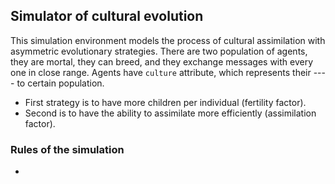 ## Simulator of cultural evolution

This simulation environment models the process of cultural assimilation with
asymmetric evolutionary strategies. There are two population of agents, they are 
mortal, they can breed, and they exchange messages with every one in close range.
Agents have `culture` attribute, which represents their ---- to certain population.

 - First strategy is to have more children per individual (fertility factor).
 - Second is to have the ability to assimilate more efficiently (assimilation factor).


### Rules of the simulation

- 


